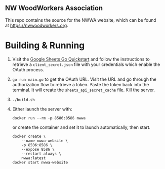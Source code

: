 NW WoodWorkers Association
--------------------------

This repo contains the source for the NWWA website, which can be found at
https://nwwoodworkers.org.

Building & Running
==================

1. Visit the [Google Sheets Go
   Quickstart](https://developers.google.com/sheets/api/quickstart/go) and
   follow the instructions to retrieve a `client_secret.json` file with your
   credentials which enable the OAuth process.

2. `go run main.go` to get the OAuth URL. Visit the URL and go through the
   authorization flow to retrieve a token. Paste the token back into the
   terminal. It will create the `sheets_api_secret_cache` file. Kill the server.

3. `./build.sh`

4. Either launch the server with:

   ```
   docker run --rm -p 8586:8586 nwwa
   ```

   or create the container and set it to launch automatically, then start.

   ```
   docker create \
       --name nwwa-website \
       -p 8586:8586 \
       --expose 8586 \
       --restart always \
       nwwa:latest
   docker start nwwa-website
   ```

